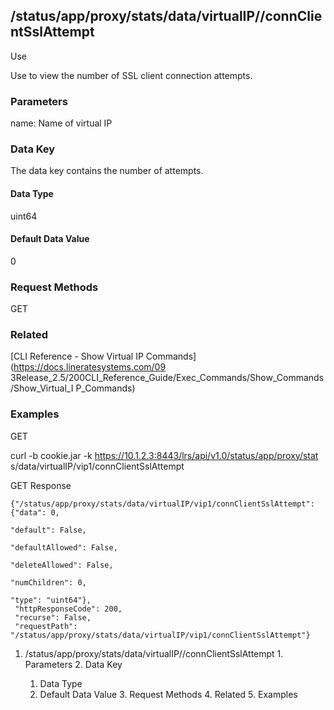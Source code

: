 ## /status/app/proxy/stats/data/virtualIP/<name>/connClientSslAttempt

Use

Use to view the number of SSL client connection attempts.

### Parameters

name: Name of virtual IP

### Data Key

The data key contains the number of attempts.

#### Data Type

uint64

#### Default Data Value

0

### Request Methods

GET

### Related

[CLI Reference - Show Virtual IP Commands](https://docs.lineratesystems.com/09
3Release_2.5/200CLI_Reference_Guide/Exec_Commands/Show_Commands/Show_Virtual_I
P_Commands)

### Examples

GET

curl -b cookie.jar -k https://10.1.2.3:8443/lrs/api/v1.0/status/app/proxy/stat
s/data/virtualIP/vip1/connClientSslAttempt

GET Response

    
    {"/status/app/proxy/stats/data/virtualIP/vip1/connClientSslAttempt": {"data": 0,
                                                                             "default": False,
                                                                             "defaultAllowed": False,
                                                                             "deleteAllowed": False,
                                                                             "numChildren": 0,
                                                                             "type": "uint64"},
     "httpResponseCode": 200,
     "recurse": False,
     "requestPath": "/status/app/proxy/stats/data/virtualIP/vip1/connClientSslAttempt"}
    

  1. /status/app/proxy/stats/data/virtualIP/<name>/connClientSslAttempt
    1. Parameters
    2. Data Key
      1. Data Type
      2. Default Data Value
    3. Request Methods
    4. Related
    5. Examples

